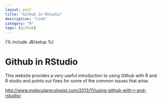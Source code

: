 ```yaml
---
layout: post
title: "Github in RStudio"
description: "link"
category: "R"
tags: [github]
---
```

{% include JB/setup %}

# Github in RStudio

This website provides a very useful introduction to using Github with R and R studio and points out fixes for some of the common issues that arise.

http://www.molecularecologist.com/2013/11/using-github-with-r-and-rstudio/
